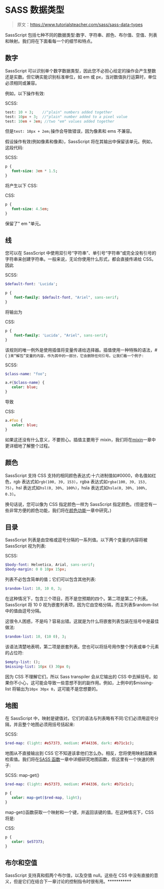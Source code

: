 # SASS 数据类型

> 原文：<https://www.tutorialsteacher.com/sass/sass-data-types>

SassScript 包括七种不同的数据类型:数字、字符串、颜色、布尔值、空值、列表和映射。我们将在下面看每一个的细节和特点。

## 数字

SassScript 可以识别单个数字数据类型，因此您不必担心给定的操作会产生整数还是实数。但它确实能识别标准单位，如 em 或 px，当对数值执行运算时，单位必须相同或兼容。

例如，以下操作有效:

SCSS: 

```sass
test: 10 + 3;    //"plain" numbers added together
test: 10px + 3;  //"plain" number added to a pixel value
test: 10em + 3em; //two "em" values added together 
```

但是`test: 10px + 2em;`操作会导致错误，因为像素和 ems 不兼容。

假设操作有效(例如像素和像素)，SassScript 将在其输出中保留该单元。例如，这段代码:

SCSS: 

```sass
p {
   font-size: 3em * 1.5;
} 
```

将产生以下 CSS:

CSS: 

```sass
p {
   font-size: 4.5em;
} 
```

保留了" em "单元。

## 线

您可以在 SassScript 中使用双引号“字符串”、单引号“字符串”或完全没有引号的字符串来创建字符串。一般来说，无论你使用什么形式，都会直接传递给 CSS。因此

SCSS: 

```sass
$default-font: 'Lucida';

p {
    font-family: $default-font, "Ariel", sans-serif;
} 
```

将输出为

CSS: 

```sass
p {
    font-family: 'Lucida', "Ariel", sans-serif;
} 
```

该规则的唯一例外是使用插值将变量传递给选择器。插值使用一种特殊的语法，#{ `}来“解包”变量的内容，作为其中的一部分，它会删除任何引号。让我们看一个例子:`

SCSS: 

```sass
$class-name: "foo";

a.#{$class-name} {
   color: blue;
} 
```

导致

CSS: 

```sass
a.#foo {
   color: blue;
} 
```

如果这还没有什么意义，不要担心。插值主要用于 mixin，我们将在[mixin](/Sass/sass-mixins)一章中更详细地了解整个过程。

## 颜色

SassScript 支持 CSS 支持的相同颜色表达式:十六进制值如#0000，命名值如红色，rgb 表达式如`rgb(100, 39, 153)`，rgba 表达式如`rgba(100, 39, 153, 75)`，hsl 表达式如`hsl(0, 30%, 100%)`，hsla 表达式如`hsla(0, 30%, 100%, 0.3)`。

换句话说，您可以像为 CSS 指定颜色一样为 SassScript 指定颜色。(但是您有一些非常方便的颜色功能，我们将在[颜色功能](/Sass/sass-color-functions "Saas Color Functions")一章中研究。)

## 目录

SassScript 列表是由空格或逗号分隔的一系列值。以下两个变量的内容将被 SassScript 视为列表:

SCSS: 

```sass
$body-font: Helvetica, Arial, sans-serif;
$body-margin: 0 0 10px 15px; 
```

列表不必包含简单的值；它们可以包含其他列表:

```sass
$random-list: 10, 10 0, 3; 
```

在这种情况下，包含三个项目，而不是您预期的四个。第二项是第二个列表。SassScript 将 10 0 视为嵌套列表项，因为它由空格分隔，而主列表$random-list 中的值由逗号分隔。

这很令人困惑，不是吗？容易出错。这就是为什么将嵌套列表包装在括号中是最佳做法:

```sass
$random-list: 10, (10 0), 3; 
```

该语法清楚地表明，第二项是嵌套列表。您也可以将括号用作整个列表或单个元素的占位符:

```sass
$empty-list: ();
$missing-list: 10px () 30px 0; 
```

因为 CSS 不理解它们，所以 Sass transpiler 会从它输出的 CSS 中去掉括号。如果你不小心，这可能会导致一些意想不到的副作用。例如，上例中的$missing-list 将输出为`10px 30px 0`，这可能不是您想要的。

## 地图

在 SassScript 中，映射是键值对。它们的语法与列表略有不同:它们必须用逗号分隔，并且整个地图必须用括号括起来:

SCSS: 

```sass
$red-map: (light: #e57373, medium: #f44336, dark: #b71c1c); 
```

地图从不直接输出到 CSS 它不知道该拿他们怎么办。相反，您将使用映射函数来检索值。我们将在[SASS 函数](/Sass/sass-functions)一章中详细研究地图函数，但这里有一个快速的例子:

SCSS: map-get() 

```sass
$red-map: (light: #e57373, medium: #f44336, dark: #b71c1c);

p {
   color: map-get($red-map, light);
} 
```

map-get()函数获取一个映射和一个键，并返回该键的值。在这种情况下，CSS 将是:

CSS: 

```sass
p {
   color: $e57373;
} 
```

## 布尔和空值

SassScript 支持真和假两个布尔值，以及空值 null。这些在 CSS 中没有直接的意义，但是它们在结合下一章讨论的控制指令时很有用。***********